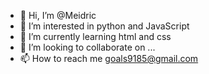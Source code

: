 - 👋 Hi, I’m @Meidric
- 👀 I’m interested in python and JavaScript
- 🌱 I’m currently learning html and css
- 💞️ I’m looking to collaborate on ...
- 📫 How to reach me goals9185@gmail.com

<!---
Meidric/Meidric is a ✨ special ✨ repository because its `README.md` (this file) appears on your GitHub profile.
You can click the Preview link to take a look at your changes.
--->
